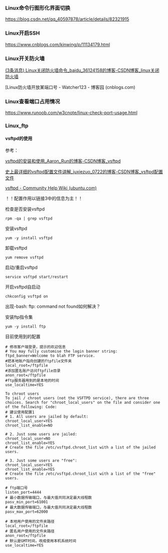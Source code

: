 ### Linux命令行图形化界面切换

https://blog.csdn.net/qq_40597878/article/details/82321915



### Linux开启SSH

https://www.cnblogs.com/kinwing/p/11134179.html



### Linux开关防火墙

[(3条消息) Linux关闭防火墙命令_baidu_36124158的博客-CSDN博客_linux关闭防火墙](https://blog.csdn.net/baidu_36124158/article/details/90603496)

[Linux防火墙开放某端口号 - Watcher123 - 博客园 (cnblogs.com)

[](https://www.cnblogs.com/Azi-mi/p/10514952.html)

### Linux查看端口占用情况

https://www.runoob.com/w3cnote/linux-check-port-usage.html



### Linux_ftp

#### vsftpd的使用

参考：

[vsftpd的安装和使用_Aaron_Run的博客-CSDN博客_vsftpd](https://blog.csdn.net/qq_36938617/article/details/89077845)

[史上最详细的vsftpd配置文件讲解_juxiezuo_0722的博客-CSDN博客_vsftpd配置文件](https://blog.csdn.net/juxiezuo_0722/article/details/82586025)

[vsftpd - Community Help Wiki (ubuntu.com)](https://help.ubuntu.com/community/vsftpd)

！！配置作用以链接3中的信息为主！！



检查是否安装vsftpd

```rpm -qa | grep vsftpd
rpm -qa | grep vsftpd
```

安装vsftpd

```
yum -y install vsftpd
```

卸载vsftpd

```
yum remove vsftpd
```

启动/重启vsftpd

```
service vsftpd start/restart
```

开启vsftpd自启动

```
chkconfig vsftpd on
```

出现-bash: ftp: command not found如何解决？

安装ftp指令集

```
yum -y install ftp
```



目前使用到的配置

```
# 修改客户端登录，提示的欢迎信息
# You may fully customise the login banner string:
ftpd_banner=Welcome to blah FTP service.
#把本地账户指向创建的ftpfile文件夹
local_root=/ftpfile
#添加匿名账户访问ftpfile目录
anon_root=/ftpfile
#ftp服务器用到的是本地的时间
use_localtime=YES

To chroot users
To jail / chroot users (not the VSFTPD service), there are three choices. Search for "chroot_local_users" on the file and consider one of the following: Code:
# 建议使用配置1
# 1. All users are jailed by default:
chroot_local_user=YES
chroot_list_enable=NO

# 2. Just some users are jailed:
chroot_local_user=NO
chroot_list_enable=YES
# Create the file /etc/vsftpd.chroot_list with a list of the jailed users.

# 3. Just some users are "free":
chroot_local_user=YES
chroot_list_enable=YES
# Create the file /etc/vsftpd.chroot_list with a list of the "free" users.

# ftp端口号
listen_port=4444
# 最小数据传输端口，与最大值共同决定最大线程数
pasv_min_port=61001
# 最大数据传输端口，与最大值共同决定最大线程数
pasv_max_port=62000

# 本地用户使用的文件夹路径
local_root=/ftpfile
# 匿名用户使用的文件夹路径
anon_root=/ftpfile
# 默认是GMT时间，改成使用本机系统时间
use_localtime=YES
```

